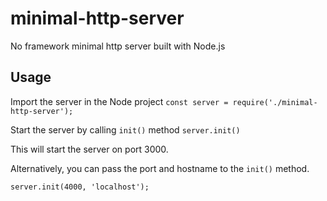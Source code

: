 # minimal-http-server
No framework minimal http server built with Node.js

## Usage
Import the server in the Node project
`const server = require('./minimal-http-server');`

Start the server by calling `init()` method
`server.init()`

This will start the server on port 3000.

Alternatively, you can pass the port and hostname to the `init()` method.

`server.init(4000, 'localhost');`
